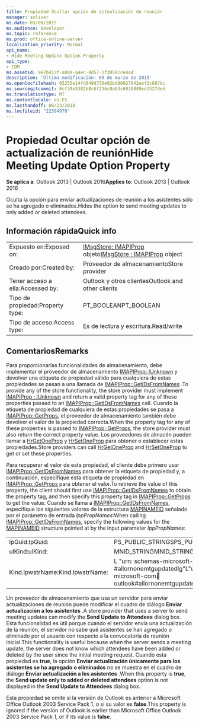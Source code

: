 ```yaml
---
title: Propiedad Ocultar opción de actualización de reunión
manager: soliver
ms.date: 03/09/2015
ms.audience: Developer
ms.topic: reference
ms.prod: office-online-server
localization_priority: Normal
api_name:
- Hide Meeting Update Option Property
api_type:
- COM
ms.assetid: 9e7b413f-a88a-a4ec-8d57-1f3058cce4a4
description: 'Última modificación: 09 de marzo de 2015'
ms.openlocfilehash: 65255e14fd849d730e92bd86027642eef2c687bc
ms.sourcegitcommit: 0cf39e5382b8c6f236c8a63c6036849ed3527ded
ms.translationtype: MT
ms.contentlocale: es-ES
ms.lasthandoff: 08/23/2018
ms.locfileid: "22584978"
---
```

# <a name="hide-meeting-update-option-property"></a><span data-ttu-id="959d3-103">Propiedad Ocultar opción de actualización de reunión</span><span class="sxs-lookup"><span data-stu-id="959d3-103">Hide Meeting Update Option Property</span></span>

  
  
<span data-ttu-id="959d3-104">**Se aplica a**: Outlook 2013 | Outlook 2016</span><span class="sxs-lookup"><span data-stu-id="959d3-104">**Applies to**: Outlook 2013 | Outlook 2016</span></span> 
  
<span data-ttu-id="959d3-105">Oculta la opción para enviar actualizaciones de reunión a los asistentes sólo se ha agregado o eliminados.</span><span class="sxs-lookup"><span data-stu-id="959d3-105">Hides the option to send meeting updates to only added or deleted attendees.</span></span>
  
## <a name="quick-info"></a><span data-ttu-id="959d3-106">Información rápida</span><span class="sxs-lookup"><span data-stu-id="959d3-106">Quick info</span></span>

|||
|:-----|:-----|
|<span data-ttu-id="959d3-107">Expuesto en:</span><span class="sxs-lookup"><span data-stu-id="959d3-107">Exposed on:</span></span>  <br/> |<span data-ttu-id="959d3-108">[IMsgStore: IMAPIProp](imsgstoreimapiprop.md) objeto</span><span class="sxs-lookup"><span data-stu-id="959d3-108">[IMsgStore : IMAPIProp](imsgstoreimapiprop.md) object</span></span>  <br/> |
|<span data-ttu-id="959d3-109">Creado por:</span><span class="sxs-lookup"><span data-stu-id="959d3-109">Created by:</span></span>  <br/> |<span data-ttu-id="959d3-110">Proveedor de almacenamiento</span><span class="sxs-lookup"><span data-stu-id="959d3-110">Store provider</span></span>  <br/> |
|<span data-ttu-id="959d3-111">Tener acceso a ella:</span><span class="sxs-lookup"><span data-stu-id="959d3-111">Accessed by:</span></span>  <br/> |<span data-ttu-id="959d3-112">Outlook y otros clientes</span><span class="sxs-lookup"><span data-stu-id="959d3-112">Outlook and other clients</span></span>  <br/> |
|<span data-ttu-id="959d3-113">Tipo de propiedad:</span><span class="sxs-lookup"><span data-stu-id="959d3-113">Property type:</span></span>  <br/> |<span data-ttu-id="959d3-114">PT_BOOLEAN</span><span class="sxs-lookup"><span data-stu-id="959d3-114">PT_BOOLEAN</span></span>  <br/> |
|<span data-ttu-id="959d3-115">Tipo de acceso:</span><span class="sxs-lookup"><span data-stu-id="959d3-115">Access type:</span></span>  <br/> |<span data-ttu-id="959d3-116">Es de lectura y escritura.</span><span class="sxs-lookup"><span data-stu-id="959d3-116">Read/write</span></span>  <br/> |
   
## <a name="remarks"></a><span data-ttu-id="959d3-117">Comentarios</span><span class="sxs-lookup"><span data-stu-id="959d3-117">Remarks</span></span>

<span data-ttu-id="959d3-118">Para proporcionarlas funcionalidades de almacenamiento, debe implementar el proveedor de almacenamiento [IMAPIProp: IUnknown](imapipropiunknown.md) y devolver una etiqueta de propiedad válido para cualquiera de estas propiedades se pasan a una llamada de [IMAPIProp::GetIDsFromNames](imapiprop-getidsfromnames.md) .</span><span class="sxs-lookup"><span data-stu-id="959d3-118">To provide any of the store functionality, the store provider must implement [IMAPIProp : IUnknown](imapipropiunknown.md) and return a valid property tag for any of these properties passed to an [IMAPIProp::GetIDsFromNames](imapiprop-getidsfromnames.md) call.</span></span> <span data-ttu-id="959d3-119">Cuando la etiqueta de propiedad de cualquiera de estas propiedades se pasa a [IMAPIProp::GetProps](imapiprop-getprops.md), el proveedor de almacenamiento también debe devolver el valor de la propiedad correcta.</span><span class="sxs-lookup"><span data-stu-id="959d3-119">When the property tag for any of these properties is passed to [IMAPIProp::GetProps](imapiprop-getprops.md), the store provider must also return the correct property value.</span></span> <span data-ttu-id="959d3-120">Los proveedores de almacén pueden llamar a [HrGetOneProp](hrgetoneprop.md) y [HrSetOneProp](hrsetoneprop.md) para obtener o establecer estas propiedades.</span><span class="sxs-lookup"><span data-stu-id="959d3-120">Store providers can call [HrGetOneProp](hrgetoneprop.md) and [HrSetOneProp](hrsetoneprop.md) to get or set these properties.</span></span> 
  
<span data-ttu-id="959d3-121">Para recuperar el valor de esta propiedad, el cliente debe primero usar [IMAPIProp::GetIDsFromNames](imapiprop-getidsfromnames.md) para obtener la etiqueta de propiedad y, a continuación, especifique esta etiqueta de propiedad en [IMAPIProp::GetProps](imapiprop-getprops.md) para obtener el valor.</span><span class="sxs-lookup"><span data-stu-id="959d3-121">To retrieve the value of this property, the client should first use [IMAPIProp::GetIDsFromNames](imapiprop-getidsfromnames.md) to obtain the property tag, and then specify this property tag in [IMAPIProp::GetProps](imapiprop-getprops.md) to get the value.</span></span> <span data-ttu-id="959d3-122">Cuando se llama a [IMAPIProp::GetIDsFromNames](imapiprop-getidsfromnames.md), especifique los siguientes valores de la estructura [MAPINAMEID](mapinameid.md) señalado por el parámetro de entrada _lppPropNames_:</span><span class="sxs-lookup"><span data-stu-id="959d3-122">When calling [IMAPIProp::GetIDsFromNames](imapiprop-getidsfromnames.md), specify the following values for the [MAPINAMEID](mapinameid.md) structure pointed at by the input parameter  _lppPropNames_:</span></span>
  
|||
|:-----|:-----|
|<span data-ttu-id="959d3-123">lpGuid:</span><span class="sxs-lookup"><span data-stu-id="959d3-123">lpGuid:</span></span>  <br/> |<span data-ttu-id="959d3-124">PS_PUBLIC_STRINGS</span><span class="sxs-lookup"><span data-stu-id="959d3-124">PS_PUBLIC_STRINGS</span></span>  <br/> |
|<span data-ttu-id="959d3-125">ulKind:</span><span class="sxs-lookup"><span data-stu-id="959d3-125">ulKind:</span></span>  <br/> |<span data-ttu-id="959d3-126">MNID_STRING</span><span class="sxs-lookup"><span data-stu-id="959d3-126">MNID_STRING</span></span>  <br/> |
|<span data-ttu-id="959d3-127">Kind.lpwstrName:</span><span class="sxs-lookup"><span data-stu-id="959d3-127">Kind.lpwstrName:</span></span>  <br/> |<span data-ttu-id="959d3-128">L "urn: schemas-microsoft-com:office:outlook #allornonemtgupdatedlg"</span><span class="sxs-lookup"><span data-stu-id="959d3-128">L"urn:schemas-microsoft-com:office:outlook#allornonemtgupdatedlg"</span></span>  <br/> |
   
<span data-ttu-id="959d3-129">Un proveedor de almacenamiento que usa un servidor para enviar actualizaciones de reunión puede modificar el cuadro de diálogo **Enviar actualización a los asistentes** .</span><span class="sxs-lookup"><span data-stu-id="959d3-129">A store provider that uses a server to send meeting updates can modify the **Send Update to Attendees** dialog box.</span></span> <span data-ttu-id="959d3-130">Esta funcionalidad es útil porque cuando el servidor envía una actualización de la reunión, el servidor no sabe qué asistentes se han agregado o eliminado por el usuario con respecto a la convocatoria de reunión inicial.</span><span class="sxs-lookup"><span data-stu-id="959d3-130">This functionality is useful because when the server sends a meeting update, the server does not know which attendees have been added or deleted by the user since the initial meeting request.</span></span> <span data-ttu-id="959d3-131">Cuando esta propiedad es **true**, la opción **Enviar actualización únicamente para los asistentes se ha agregado o eliminados** no se muestra en el cuadro de diálogo **Enviar actualización a los asistentes** .</span><span class="sxs-lookup"><span data-stu-id="959d3-131">When this property is **true**, the **Send update only to added or deleted attendees** option is not displayed in the **Send Update to Attendees** dialog box.</span></span> 
  
<span data-ttu-id="959d3-132">Esta propiedad se omite si la versión de Outlook es anterior a Microsoft Office Outlook 2003 Service Pack 1, o si su valor es **false**.</span><span class="sxs-lookup"><span data-stu-id="959d3-132">This property is ignored if the version of Outlook is earlier than Microsoft Office Outlook 2003 Service Pack 1, or if its value is **false**.</span></span>
  

